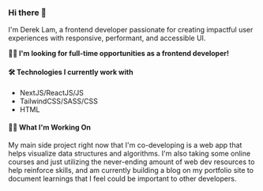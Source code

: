 ### Hi there 👋


I'm Derek Lam, a frontend developer passionate for creating impactful user experiences with responsive, performant, and accessible UI.

**🙋‍♂️ I'm looking for full-time opportunities as a frontend developer!**

#### 🛠 Technologies I currently work with
- NextJS/ReactJS/JS
- TailwindCSS/SASS/CSS
- HTML

#### 👨‍💻 What I'm Working On
My main side project right now that I'm co-developing is a web app that helps visualize data structures and algorithms. I'm also taking some online courses and just utilizing the never-ending amount of web dev resources to help reinforce skills, and am currently building a blog on my portfolio site to document learnings that I feel could be important to other developers. 

<!--
#### My Github Stats
[![](https://github-readme-stats.vercel.app/api?username=dLamSlo8&show_icons=true&theme=prussian)](https://github.com/dLamSlo8)>

